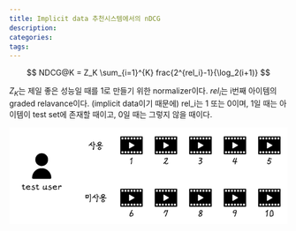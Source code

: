 ```yaml
---
title: Implicit data 추천시스템에서의 nDCG
description:
categories:
tags:
---
```


$$ NDCG@K = Z_K \sum_{i=1}^{K} frac{2^{rel_i}-1}{\log_2(i+1)} $$

$Z_K$는 제일 좋은 성능일 때를 1로 만들기 위한 normalizer이다. $rel_i$는 i번째 아이템의 graded relavance이다. (implicit data이기 때문에) rel_i는 1 또는 0이며, 1일 때는 아이템이 test set에 존재할 때이고, 0일 때는 그렇지 않을 때이다.

![0](/assets/images/used_item.png)